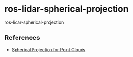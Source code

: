 # ros-lidar-spherical-projection
ros-lidar-spherical-projection

## References

- [Spherical Projection for Point Clouds](https://towardsdatascience.com/spherical-projection-for-point-clouds-56a2fc258e6c)

